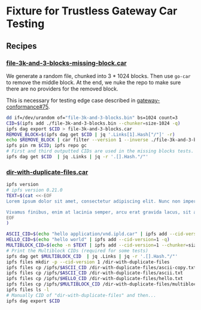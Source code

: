 # Fixture for Trustless Gateway Car Testing

## Recipes

### [file-3k-and-3-blocks-missing-block.car](./file-3k-and-3-blocks-missing-block.car)

We generate a random file, chunked into 3 * 1024 blocks. Then use `go-car` to remove the
middle block. At the end, we nuke the repo to make sure there are no providers for the removed block.

This is necessary for testing edge case described in [gateway-conformance#75](https://github.com/ipfs/gateway-conformance/issues/75).

```sh
dd if=/dev/urandom of="file-3k-and-3-blocks.bin" bs=1024 count=3
CID=$(ipfs add ./file-3k-and-3-blocks.bin --chunker=size-1024 -q)
ipfs dag export $CID > file-3k-and-3-blocks.car
REMOVE_BLOCK=$(ipfs dag get $CID | jq '.Links[1].Hash["/"]' -r)
echo $REMOVE_BLOCK | car filter --version 1 --inverse ./file-3k-and-3-blocks.car ./file-3k-and-3-blocks-missing-block.car
ipfs pin rm $CID; ipfs repo gc
# First and third outputted CIDs are used in the missing blocks tests.
ipfs dag get $CID  | jq .Links | jq -r '.[].Hash."/"'
```

### [dir-with-duplicate-files.car](./dir-with-duplicate-files.car)

```sh
ipfs version
# ipfs version 0.21.0
TEXT=$(cat <<-EOF 
Lorem ipsum dolor sit amet, consectetur adipiscing elit. Nunc non imperdiet nunc. Proin ac quam ut nibh eleifend aliquet. Vestibulum ante ipsum primis in faucibus orci luctus et ultrices posuere cubilia curae; Sed ligula dolor, imperdiet sagittis arcu et, semper tincidunt urna. Donec et tempor augue, quis sollicitudin metus. Curabitur semper ullamcorper aliquet. Mauris hendrerit sodales lectus eget fermentum. Proin sollicitudin vestibulum commodo. Vivamus nec lectus eu augue aliquet dignissim nec condimentum justo. In hac habitasse platea dictumst. Mauris vel sem neque.

Vivamus finibus, enim at lacinia semper, arcu erat gravida lacus, sit amet gravida magna orci sit amet est. Sed non leo lacus. Nullam viverra ipsum a tincidunt dapibus. Nulla pulvinar ligula sit amet ante ultrices tempus. Proin purus urna, semper sed lobortis quis, gravida vitae ipsum. Aliquam mi urna, pulvinar eu bibendum quis, convallis ac dolor. In gravida justo sed risus ullamcorper, vitae luctus massa hendrerit. Pellentesque habitant amet.
EOF
)

ASCII_CID=$(echo "hello application/vnd.ipld.car" | ipfs add --cid-version=1 -q)
HELLO_CID=$(echo "hello world" | ipfs add --cid-version=1 -q)
MULTIBLOCK_CID=$(echo -n $TEXT | ipfs add --cid-version=1 --chunker=size-256 -q)
# Print the Multiblock CIDs (required for some tests)
ipfs dag get $MULTIBLOCK_CID  | jq .Links | jq -r '.[].Hash."/"'
ipfs files mkdir -p --cid-version 1 /dir-with-duplicate-files
ipfs files cp /ipfs/$ASCII_CID /dir-with-duplicate-files/ascii-copy.txt
ipfs files cp /ipfs/$ASCII_CID /dir-with-duplicate-files/ascii.txt
ipfs files cp /ipfs/$HELLO_CID /dir-with-duplicate-files/hello.txt
ipfs files cp /ipfs/$MULTIBLOCK_CID /dir-with-duplicate-files/multiblock.txt
ipfs files ls -l
# Manually CID of "dir-with-duplicate-files" and then...
ipfs dag export $CID
```
